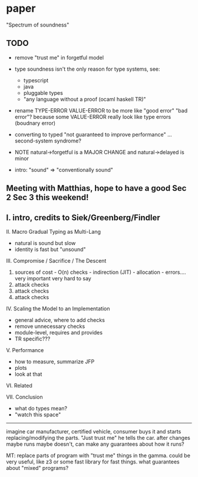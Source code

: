 paper
===

"Spectrum of soundness"

TODO
---

- remove "trust me" in forgetful model
- type soundness isn't the only reason for type systems, see:
  - typescript
  - java
  - pluggable types
  - "any language without a proof (ocaml haskell TR)"
- rename TYPE-ERROR VALUE-ERROR to be more like "good error" "bad error"?
  because some VALUE-ERROR really look like type errors (boudnary error)
- converting to typed "not guaranteed to improve performance"
  ... second-system syndrome?
- NOTE natural->forgetful is a MAJOR CHANGE
  and natural->delayed is minor

- intro: "sound" => "conventionally sound"


Meeting with Matthias, hope to have a good Sec 2 Sec 3 this weekend!
---

I. intro, credits to Siek/Greenberg/Findler
   -

II. Macro Gradual Typing as Multi-Lang
  - natural is sound but slow
  - identity is fast but "unsound"

III. Compromise  / Sacrifice / The Descent
  1. sources of cost
    - O(n) checks
    - indirection (JIT)
    - allocation
    - errors.... very important very hard to say
  2. attack checks
  3. attack checks
  4. attack checks

IV. Scaling the Model to an Implementation
  - general advice, where to add checks
  - remove unnecessary checks
  - module-level, requires and provides
  - TR specific???

V. Performance
  - how to measure, summarize JFP
  - plots
  - look at that

VI. Related

VII. Conclusion
  - what do types mean?
  - "watch this space"

-----------------------------------------------------------------------------

imagine car manufacturer, certified vehicle, consumer buys it and
 starts replacing/modifying the parts. "Just trust me" he tells the car.
after changes maybe runs maybe doesn't, can make any guarantees about how
 it runs?

MT: replace parts of program with "trust me" things in the gamma.
 could be very useful, like z3 or some fast library for fast things.
 what guarantees about "mixed" programs?
